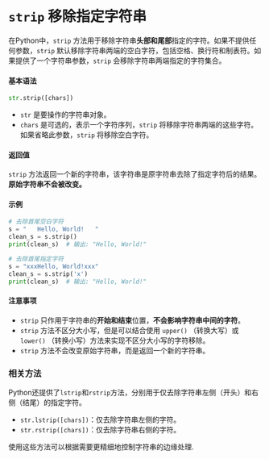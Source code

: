 # `strip` 移除指定字符串

在Python中，`strip` 方法用于移除字符串**头部和尾部**指定的字符。如果不提供任何参数，`strip` 默认移除字符串两端的空白字符，包括空格、换行符和制表符。如果提供了一个字符串参数，`strip` 会移除字符串两端指定的字符集合。

#### 基本语法

```python
str.strip([chars])
```

- `str` 是要操作的字符串对象。
- `chars` 是可选的，表示一个字符序列，`strip` 将移除字符串两端的这些字符。如果省略此参数，`strip` 将移除空白字符。

#### 返回值

`strip` 方法返回一个新的字符串，该字符串是原字符串去除了指定字符后的结果。**原始字符串不会被改变。**

#### 示例

```python
# 去除首尾空白字符
s = "   Hello, World!   "
clean_s = s.strip()
print(clean_s)  # 输出: "Hello, World!"

# 去除首尾指定字符
s = "xxxHello, World!xxx"
clean_s = s.strip('x')
print(clean_s)  # 输出: "Hello, World!"
```

#### 注意事项

- `strip` 只作用于字符串的**开始和结束**位置，**不会影响字符串中间的字符**。
- `strip` 方法不区分大小写，但是可以结合使用 `upper()` （转换大写）或 `lower()` （转换小写）方法来实现不区分大小写的字符移除。
- `strip` 方法不会改变原始字符串，而是返回一个新的字符串。

### 相关方法

Python还提供了`lstrip`和`rstrip`方法，分别用于仅去除字符串左侧（开头）和右侧（结尾）的指定字符。

- `str.lstrip([chars])`：仅去除字符串左侧的字符。
- `str.rstrip([chars])`：仅去除字符串右侧的字符。

使用这些方法可以根据需要更精细地控制字符串的边缘处理.